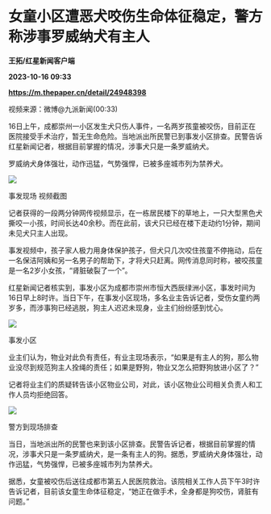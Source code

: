# 女童小区遭恶犬咬伤生命体征稳定，警方称涉事罗威纳犬有主人
**王拓/红星新闻客户端**

**2023-10-16 09:33**

**https://m.thepaper.cn/detail/24948398**

视频来源：微博@九派新闻(00:33)

16日上午，成都崇州一小区发生犬只伤人事件，一名两岁孩童被咬伤，目前正在医院接受手术治疗，暂无生命危险。当地派出所民警已到事发小区排查。民警告诉红星新闻记者，根据目前掌握的情况，涉事犬只是一条罗威纳犬。

罗威纳犬身体强壮，动作迅猛，气势强悍，已被多座城市列为禁养犬。

![](https://imagecloud.thepaper.cn/thepaper/image/274/316/578.png)

事发现场 视频截图

记者获得的一段两分钟网传视频显示，在一栋居民楼下的草地上，一只大型黑色犬撕咬一小孩，时间长达40余秒。而在此前，该犬只已经在楼下走动约1分钟，期间未见犬只主人出现。

事发视频中，孩子家人极力用身体保护孩子，但犬只几次咬住孩童不停拖动，后在一名保洁阿姨和另一名男子的帮助下，才将犬只赶离。网传消息同时称，被咬孩童是一名2岁小女孩，“肾脏破裂了一个”。

红星新闻记者核实到，事发小区为成都市崇州市恒大西辰绿洲小区，事发时间为16日早上8时许。当日下午，在事发小区现场，多名业主告诉记者，受伤女童约两岁多，而涉事狗已经逃脱，狗主人迟迟未现身，业主们纷纷感到忧心。

![](https://imagecloud.thepaper.cn/thepaper/image/274/316/585.jpg)

事发小区

业主们认为，物业对此负有责任，有业主现场表示，“如果是有主人的狗，那么物业没尽到规范狗主人拴绳的责任；如果是野狗，物业又怎么把野狗放进小区了？”

记者将业主们的质疑转告该小区物业公司，对此，该小区物业公司相关负责人和工作人员均拒绝回答。

![](https://imagecloud.thepaper.cn/thepaper/image/274/316/588.jpg)

警方到现场排查

当日，当地派出所的民警也来到该小区排查。民警告诉记者，根据目前掌握的情况，涉事犬只是一条罗威纳犬，是一条有主人的狗。据悉，罗威纳犬身体强壮，动作迅猛，气势强悍，已被多座城市列为禁养犬。

据悉，女童被咬伤后送往成都市第五人民医院救治。该院相关工作人员下午3时许告诉记者，目前该女童生命体征稳定，“她正在做手术，全身都是狗咬伤，肾脏有问题。”